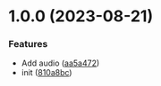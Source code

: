 # 1.0.0 (2023-08-21)


### Features

* Add audio ([aa5a472](https://github.com/hbk-bs/timers/commit/aa5a472e040efdf18f8c3fd0c7ae1237bc39824a))
* init ([810a8bc](https://github.com/hbk-bs/timers/commit/810a8bcefd5329f2b7e84a99388b7b13c6e9d334))
